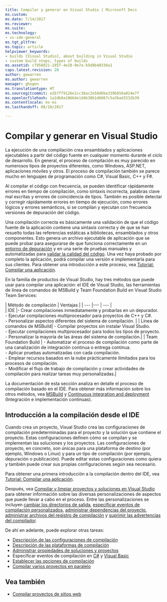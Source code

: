 ```yaml
---
title: Compilar y generar en Visual Studio | Microsoft Docs
ms.custom: 
ms.date: 7/14/2017
ms.reviewer: 
ms.suite: 
ms.technology:
- vs-ide-general
ms.tgt_pltfrm: 
ms.topic: article
helpviewer_keywords:
- builds [Visual Studio], about building in Visual Studio
- custom build steps, types of builds
ms.assetid: c7958821-285f-4e28-9e7a-b5d8b40336a1
caps.latest.revision: 28
author: gewarren
ms.author: gewarren
manager: ghogen
ms.translationtype: HT
ms.sourcegitcommit: e2b7ff9126e1cc38ac2e58d6be339b656a024e7f
ms.openlocfilehash: 1a2db8a10664e1d4b38b1d6867c5a3bad1532b39
ms.contentlocale: es-es
ms.lasthandoff: 08/10/2017

---
```


# <a name="compiling-and-building-in-visual-studio"></a>Compilar y generar en Visual Studio

La ejecución de una compilación crea ensamblados y aplicaciones ejecutables a partir del código fuente en cualquier momento durante el ciclo de desarrollo. En general, el proceso de compilación es muy parecido en numerosos tipos de proyectos diferentes, como Windows, ASP.NET, aplicaciones móviles y otros. El proceso de compilación también se parece mucho en lenguajes de programación como C#, Visual Basic, C++ y F#. 

Al compilar el código con frecuencia, se pueden identificar rápidamente errores en tiempo de compilación, como sintaxis incorrecta, palabras clave mal escritas y errores de coincidencia de tipos. También es posible detectar y corregir rápidamente errores en tiempo de ejecución, como errores lógicos y errores semánticos, si se compilan y ejecutan con frecuencia versiones de depuración del código.  

Una compilación correcta es básicamente una validación de que el código fuente de la aplicación contiene una sintaxis correcta y de que se han resuelto todas las referencias estáticas a bibliotecas, ensamblados y otros componentes. Esto genera un archivo ejecutable de aplicación que se puede probar para asegurarse de que funciona correctamente en un [entorno de depuración](../debugger/index.md) y en una serie de pruebas manuales y automatizadas para [validar la calidad del código](../test/improve-code-quality.md). Una vez haya probado por completo la aplicación, podrá compilar una versión e implementarla para sus clientes. Para obtener una introducción a este proceso, vea [Tutorial: Compilar una aplicación](../ide/walkthrough-building-an-application.md).  

En la familia de productos de Visual Studio, hay tres métodos que puede usar para compilar una aplicación: el IDE de Visual Studio, las herramientas de línea de comandos de MSBuild y Team Foundation Build en Visual Studio Team Services:
 
| Método de compilación | Ventajas | 
| --- |--- | --- |  
| IDE |- Crear compilaciones inmediatamente y probarlas en un depurador.<br />- Ejecutar compilaciones multiprocesador para proyectos de C++ y C#.<br />- Personalizar aspectos diferentes del sistema de compilación. |
| Línea de comandos de MSBuild| - Compilar proyectos sin instalar Visual Studio.<br />- Ejecutar compilaciones multiprocesador para todos los tipos de proyecto.<br />- Personalizar la mayoría de las áreas del sistema de compilación.|
| Team Foundation Build | - Automatizar el proceso de compilación como parte de una canalización de integración continua o entrega continua.<br />- Aplicar pruebas automatizadas con cada compilación.<br />- Emplear recursos basados en la nube prácticamente ilimitados para los procesos de compilación.<br />- Modificar el flujo de trabajo de compilación y crear actividades de compilación para realizar tareas muy personalizadas.|  

La documentación de esta sección analiza en detalle el proceso de compilación basado en el IDE. Para obtener más información sobre los otros métodos, vea [MSBuild](../msbuild/msbuild.md) y [Continuous integration and deployment](https://www.visualstudio.com/docs/build/overview) (Integración e implementación continuas).

## <a name="overview-of-building-from-the-ide"></a>Introducción a la compilación desde el IDE  

Cuando crea un proyecto, Visual Studio crea las configuraciones de compilación predeterminadas para el proyecto y la solución que contiene el proyecto.  Estas configuraciones definen cómo se compilan y se implementan las soluciones y los proyectos. Las configuraciones de proyecto, en concreto, son únicas para una plataforma de destino (por ejemplo, Windows o Linux) y para un tipo de compilación (por ejemplo, depuración o publicación). Puede editar estas configuraciones como quiera y también puede crear sus propias configuraciones según sea necesario.

Para obtener una primera introducción a la compilación dentro del IDE, vea [Tutorial: Compilar una aplicación](walkthrough-building-an-application.md).  

Después, vea [Compilar y limpiar proyectos y soluciones en Visual Studio](building-and-cleaning-projects-and-solutions-in-visual-studio.md) para obtener información sobre las diversas personalizaciones de aspectos que puede llevar a cabo en el proceso. Entre las personalizaciones se incluyen [cambiar los directorios de salida](how-to-change-the-build-output-directory.md), [especificar eventos de compilación personalizados](specifying-custom-build-events-in-visual-studio.md), [administrar dependencias del proyecto](how-to-create-and-remove-project-dependencies.md), [administrar archivos del registro de compilación](how-to-view-save-and-configure-build-log-files.md) y [suprimir las advertencias del compilador](how-to-suppress-compiler-warnings.md).

De ahí en adelante, puede explorar otras tareas:
- [Descripción de las configuraciones de compilación](understanding-build-configurations.md)
- [Descripción de las plataformas de compilación](understanding-build-platforms.md)
- [Administrar propiedades de soluciones y proyectos](managing-project-and-solution-properties.md)  
- Especificar eventos de compilación en [C#](how-to-specify-build-events-csharp.md) y [Visual Basic](how-to-specify-build-events-visual-basic.md) 
- [Establecer las opciones de compilación](reference/options-dialog-box-projects-and-solutions-build-and-run.md)
- [Compilar varios proyectos en paralelo](../msbuild/building-multiple-projects-in-parallel-with-msbuild.md)  
  
## <a name="see-also"></a>Vea también  

- [Compilar proyectos de sitios web](http://msdn.microsoft.com/Library/a9cbb88c-8fff-4c67-848b-98fbfd823193)   

